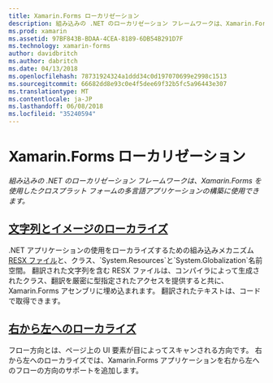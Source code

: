 ```yaml
---
title: Xamarin.Forms ローカリゼーション
description: 組み込みの .NET のローカリゼーション フレームワークは、Xamarin.Forms を使用したクロスプラット フォームの多言語アプリケーションの構築に使用できます。 テキストとイメージをローカライズすることができます、およびアプリケーションは、右から左へのフローの方向をサポートできます。
ms.prod: xamarin
ms.assetid: 97BF843B-BDAA-4CEA-8189-6DB54B291D7F
ms.technology: xamarin-forms
author: davidbritch
ms.author: dabritch
ms.date: 04/13/2018
ms.openlocfilehash: 78731924324a1ddd34c0d197070699e2998c1513
ms.sourcegitcommit: 66682dd8e93c0e4f5dee69f32b5fc5a96443e307
ms.translationtype: MT
ms.contentlocale: ja-JP
ms.lasthandoff: 06/08/2018
ms.locfileid: "35240594"
---
```

# <a name="xamarinforms-localization"></a>Xamarin.Forms ローカリゼーション

_組み込みの .NET のローカリゼーション フレームワークは、Xamarin.Forms を使用したクロスプラット フォームの多言語アプリケーションの構築に使用できます。_

## <a name="string-and-image-localizationtextmd"></a>[文字列とイメージのローカライズ](text.md)

.NET アプリケーションの使用をローカライズするための組み込みメカニズム[RESX ファイル](http://msdn.microsoft.com/library/ekyft91f(v=vs.90).aspx)と、クラス、`System.Resources`と`System.Globalization`名前空間。 翻訳された文字列を含む RESX ファイルは、コンパイラによって生成されたクラス、翻訳を厳密に型指定されたアクセスを提供すると共に、Xamarin.Forms アセンブリに埋め込まれます。 翻訳されたテキストは、コードで取得できます。

## <a name="right-to-left-localizationright-to-leftmd"></a>[右から左へのローカライズ](right-to-left.md)

フロー方向とは、ページ上の UI 要素が目によってスキャンされる方向です。 右から左へのローカライズでは、Xamarin.Forms アプリケーションを右から左へのフローの方向のサポートを追加します。
